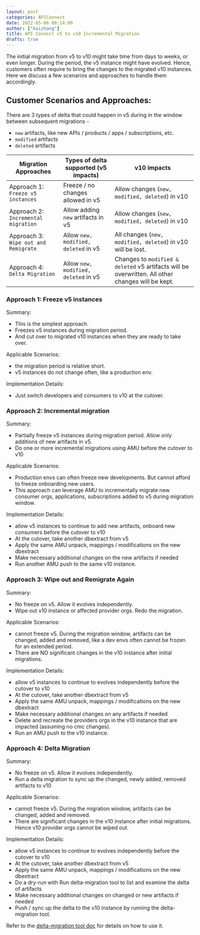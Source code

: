 ```yaml
---
layout: post
categories: APIConnect
date: 2022-05-06 00:14:00
author: ["kaizhang"]
title: API Connect v5 to v10 Incremental Migration
drafts: true
---
```


The initial migration from v5 to v10 might take time from days to weeks, or even longer. During the period, the v5 instance might have evolved. Hence, customers often require to bring the changes to the migrated v10 instances. Here we discuss a few scenarios and approaches to handle them accordingly.
<!--more-->

## Customer Scenarios and Approaches:
There are 3 types of delta that could happen in v5 during in the window between subsequent migrations -
* `new` artifacts, like new APIs / products / apps / subscriptions, etc.
* `modified` artifacts
* `deleted` artifacts

| Migration Approaches | Types of delta supported (v5 impacts) | v10 impacts |
| ------ | ------ | ------ |
| Approach 1: `Freeze v5 instances`| Freeze / no changes allowed in v5 | Allow changes (`new, modified, deleted`) in v10 |
| Approach 2: `Incremental migration`| Allow adding `new` artifacts in v5 | Allow changes (`new, modified, deleted`) in v10 |
| Approach 3: `Wipe out and Remigrate`| Allow `new, modified, deleted` in v5 | All changes (`new, modified, deleted`) in v10 will be lost. |
| Approach 4: `Delta Migration`| Allow `new, modified, deleted` in v5 | Changes to `modified & deleted` v5 artifacts will be overwritten. All other changes will be kept. |

### Approach 1: Freeze v5 instances

Summary:

- This is the simplest approach.
- Freezes v5 instances during migration period.
- And cut over to migrated v10 instances when they are ready to take over.

Applicable Scenarios:

- the migration period is relative short.
- v5 instances do not change often, like a production env.

Implementation Details:

- Just switch developers and consumers to v10 at the cutover.

### Approach 2: Incremental migration

Summary:

- Partially freeze v5 instances during migration period. Allow only additions of new artifacts in v5.
- Do one or more incremental migrations using AMU before the cutover to v10

Applicable Scenarios:

- Production envs can often freeze new developments. But cannot afford to freeze onboarding new users.
- This approach can leverage AMU to incrementally migrate new consumer orgs, applications, subscriptions added to v5 during migration window.

Implementation Details:

- allow v5 instances to continue to add new artifacts, onboard new consumers before the cutover to v10
- At the cutover, take another dbextract from v5
- Apply the same AMU unpack, mappings / modifications on the new dbextract
- Make necessary additional changes on the new artifacts if needed
- Run another AMU push to the same v10 instance.

### Approach 3: Wipe out and Remigrate Again

Summary:

- No freeze on v5. Allow it evolves independently.
- Wipe out v10 instance or affected provider orgs. Redo the migration.

Applicable Scenarios:

- cannot freeze v5. During the migration window, artifacts can be changed, added and removed, like a dev envs often cannot be frozen for an extended period.
- There are NO significant changes in the v10 instance after initial migrations.

Implementation Details:

- allow v5 instances to continue to evolves independently before the cutover to v10
- At the cutover, take another dbextract from v5
- Apply the same AMU unpack, mappings / modifications on the new dbextract
- Make necessary additional changes on any artifacts if needed
- Delete and recreate the providers orgs in the v10 instance that are impacted (assuming no cmc changes).
- Run an AMU push to the v10 instance.


### Approach 4: Delta Migration

Summary:

- No freeze on v5. Allow it evolves independently.
- Run a delta migration to sync up the changed, newly added, removed artifacts to v10

Applicable Scenarios:

- cannot freeze v5. During the migration window, artifacts can be changed, added and removed.
- There are significant changes in the v10 instance after initial migrations. Hence v10 provider orgs cannot be wiped out.

Implementation Details:

- allow v5 instances to continue to evolves independently before the cutover to v10
- At the cutover, take another dbextract from v5
- Apply the same AMU unpack, mappings / modifications on the new dbextract
- Do a dry-run with Run delta-migration tool to list and examine the delta of artifacts
- Make necessary additional changes on changed or new artifacts if needed
- Push / sync up the delta to the v10 instance by running the delta-migration tool.

Refer to the [delta-migration tool doc](README.md) for details on how to use it.

